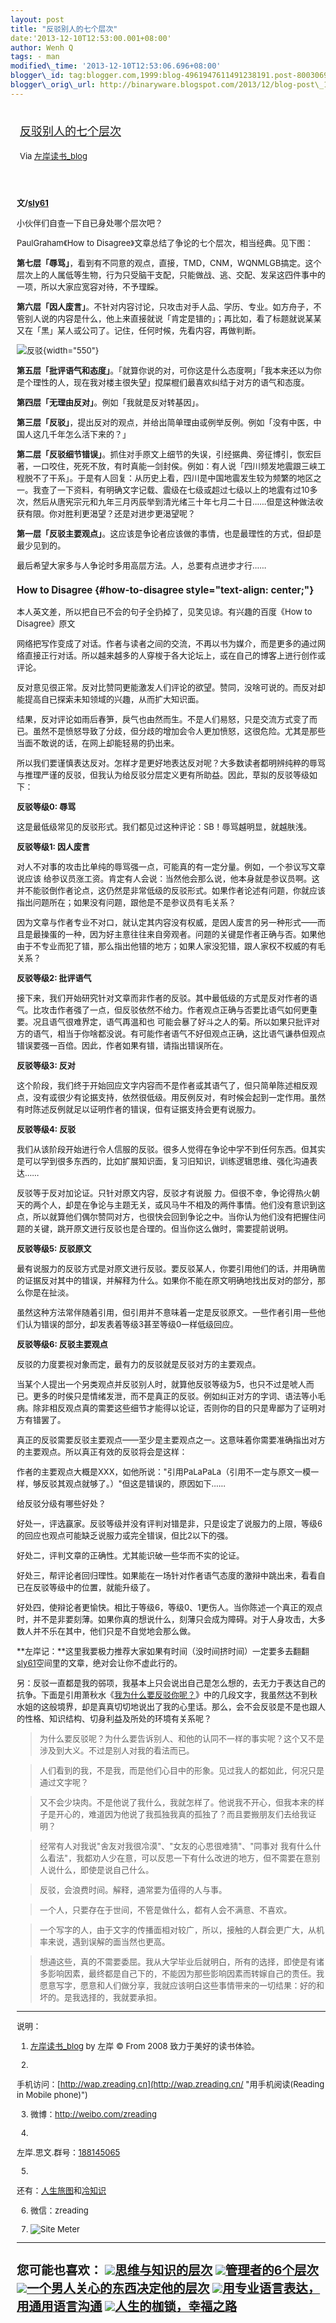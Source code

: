 ```yaml
--- 
layout: post 
title: "反驳别人的七个层次" 
date:'2013-12-10T12:53:00.001+08:00' 
author: Wenh Q
tags: - man
modified\_time: '2013-12-10T12:53:06.696+08:00' 
blogger\_id: tag:blogger.com,1999:blog-4961947611491238191.post-8003069581104841350
blogger\_orig\_url: http://binaryware.blogspot.com/2013/12/blog-post\_1329.html
---
```

<div style="margin: 10px; padding: 5px;">

<div style="font-size: 18px;">

[反驳别人的七个层次](http://zreading.cn.feedsportal.com/c/35042/f/647833/s/349b79a7/sc/38/l/0L0Szreading0Bcn0Carchives0C41370Bhtml/story01.htm)

</div>

<div style="font-size: 13px;">

Via [左岸读书\_blog](http://www.zreading.cn/)

</div>

</div>

<div style="font-size: 13px; padding: 15px 0 10px 10px;">

**文/[sly61](http://852986968.qzone.qq.com/)**

小伙伴们自查一下自已身处哪个层次吧？

PaulGraham《How to
Disagree》文章总结了争论的七个层次，相当经典。见下图：

**第七层「辱骂」**，看到有不同意的观点，直接，TMD，CNM，WQNMLGB搞定。这个层次上的人属低等生物，行为只受脑干支配，只能做战、逃、交配、发呆这四件事中的一项，所以大家应宽容对待，不予理睬。

**第六层「因人废言」**。不针对内容讨论，只攻击对手人品、学历、专业。如方舟子，不管别人说的内容是什么，他上来直接就说「肯定是错的」；再比如，看了标题就说某某又在「黑」某人或公司了。记住，任何时候，先看内容，再做判断。

![反驳](http://www.zreading.net/wp-content/uploads/2013/12/fanbo.jpg){width="550"}

**第五层「批评语气和态度」**。「就算你说的对，可你这是什么态度啊」「我本来还以为你是个理性的人，现在我对楼主很失望」搅屎棍们最喜欢纠结于对方的语气和态度。

**第四层「无理由反对」**。例如「我就是反对转基因」。

**第三层「反驳」**，提出反对的观点，并给出简单理由或例举反例。例如「没有中医，中国人这几千年怎么活下来的？」

**第二层「反驳细节错误」**。抓住对手原文上细节的失误，引经据典、旁征博引，恢宏巨著，一口咬住，死死不放，有时真能一剑封侯。例如：有人说「四川频发地震跟三峡工程脱不了干系」。于是有人回复：从历史上看，四川是中国地震发生较为频繁的地区之一。我查了一下资料，有明确文字记载、震级在七级或超过七级以上的地震有过10多次，然后从唐宪宗元和九年三月丙辰举到清光绪三十年七月二十日……但是这种做法收获有限。你对胜利更渴望？还是对进步更渴望呢？

**第一层「反驳主要观点」**。这应该是争论者应该做的事情，也是最理性的方式，但却是最少见到的。

最后希望大家多与人争论时多用高层方法。人，总要有点进步才行……

### **How to Disagree** {#how-to-disagree style="text-align: center;"}

本人英文差，所以把自已不会的句子全扔掉了，见笑见谅。有兴趣的百度《How to
Disagree》原文

网络把写作变成了对话。作者与读者之间的交流，不再以书为媒介，而是更多的通过网络直接正行对话。所以越来越多的人穿梭于各大论坛上，或在自己的博客上进行创作或评论。

反对意见很正常。反对比赞同更能激发人们评论的欲望。赞同，没啥可说的。而反对却能提高自已探索未知领域的兴趣，从而扩大知识面。

结果，反对评论如雨后春笋，戾气也由然而生。不是人们易怒，只是交流方式变了而已。虽然不是愤怒导致了分歧，但分歧的增加会令人更加愤怒，这很危险。尤其是那些当面不敢说的话，在网上却能轻易的扔出来。

所以我们要谨慎表达反对。怎样才是更好地表达反对呢？大多数读者都明辨纯粹的辱骂与推理严谨的反驳，但我认为给反驳分层定义更有所助益。因此，草拟的反驳等级如下：

**反驳等级0: 辱骂**

这是最低级常见的反驳形式。我们都见过这种评论：SB！辱骂越明显，就越肤浅。

**反驳等级1: 因人废言**

对人不对事的攻击比单纯的辱骂强一点，可能真的有一定分量。例如，一个参议写文章说应该
给参议员涨工资。肯定有人会说：当然他会那么说，他本身就是参议员啊。这并不能驳倒作者论点，这仍然是非常低级的反驳形式。如果作者论述有问题，你就应该指出问题所在；如果没有问题，跟他是不是参议员有毛关系？

因为文章与作者专业不对口，就认定其内容没有权威，是因人废言的另一种形式——而且是最操蛋的一种，因为好主意往往来自旁观者。问题的关键是作者正确与否。如果他由于不专业而犯了错，那么指出他错的地方；如果人家没犯错，跟人家权不权威的有毛关系？

**反驳等级2: 批评语气**

接下来，我们开始研究针对文章而非作者的反驳。其中最低级的方式是反对作者的语气。比攻击作者强了一点，但反驳依然不给力。作者观点正确与否要比语气如何更重要。况且语气很难界定，语气再温和也
可能会暴了好斗之人的菊。所以如果只批评对方的语气，相当于你啥都没说。有可能作者语气不好但观点正确，这比语气谦恭但观点错误要强一百倍。因此，作者如果有错，请指出错误所在。

**反驳等级3: 反对**

这个阶段，我们终于开始回应文字内容而不是作者或其语气了，但只简单陈述相反观点，没有或很少有论据支持，依然很低级。用反例反对，有时候会起到一定作用。虽然有时陈述反例就足以证明作者的错误，但有证据支持会更有说服力。

**反驳等级4: 反驳**

我们从该阶段开始进行令人信服的反驳。很多人觉得在争论中学不到任何东西。但其实是可以学到很多东西的，比如扩展知识面，复习旧知识，训练逻辑思维、强化沟通表达……

反驳等于反对加论证。只针对原文内容，反驳才有说服
力。但很不幸，争论得热火朝天的两个人，却是在争论与主题无关，或风马牛不相及的两件事情。他们没有意识到这点，所以就算他们偶尔赞同对方，也很快会回到争论之中。当你认为他们没有把握住问题的关键，跳开原文进行反驳也是合理的。但当你这么做时，需要提前说明。

**反驳等级5: 反驳原文**

最有说服力的反驳方式是对原文进行反驳。要反驳某人，你要引用他们的话，并用确凿的证据反对其中的错误，并解释为什么。如果你不能在原文明确地找出反对的部分，那么你是在扯淡。

虽然这种方法常伴随着引用，但引用并不意味着一定是反驳原文。一些作者引用一些他们认为错误的部分，却发表着等级3甚至等级0一样低级回应。

**反驳等级6: 反驳主要观点**

反驳的力度要视对象而定，最有力的反驳就是反驳对方的主要观点。

当某个人提出一个另类观点并反驳别人时，就算他反驳等级为5，也只不过是唬人而已。更多的时侯只是情绪发泄，而不是真正的反驳。例如纠正对方的字词、语法等小毛病。除非相反观点真的需要这些细节才能得以论证，否则你的目的只是卑鄙为了证明对方有错罢了。

真正的反驳需要反驳主要观点——至少是主要观点之一。这意味着你需要准确指出对方的主要观点。所以真正有效的反驳将会是这样：

作者的主要观点大概是XXX，如他所说："引用PaLaPaLa（引用不一定与原文一模一样，够反驳其观点就够了。）"但这是错误的，原因如下……

给反驳分级有哪些好处？

好处一，评选赢家。反驳等级并没有评判对错是非，只是设定了说服力的上限，等级6的回应也观点可能缺乏说服力或完全错误，但比2以下的强。

好处二，评判文章的正确性。尤其能识破一些华而不实的论证。

好处三，帮评论者回归理性。如果能在一场针对作者语气态度的激辩中跳出来，看看自已在反驳等级中的位置，就能升级了。

好处四，使辩论者更愉快。相比于等级6，等级0、1更伤人。当你陈述一个真正的观点时，并不是非要刻薄。如果你真的想说什么，刻薄只会成为障碍。对于人身攻击，大多数人并不乐在其中，他们只是不自觉地会那么做。



**左岸记：**这里我要极力推荐大家如果有时间（没时间挤时间）一定要多去翻翻[sly61](http://852986968.qzone.qq.com/)空间里的文章，绝对会让你不虚此行的。

另：反驳一直都是我的弱项，我基本上只会说出自己是怎么想的，去无力于表达自己的抗争。下面是引用萧秋水《[我为什么要反驳你呢？](http://www.xiaoqiushui.com/archives/8148)》中的几段文字，我虽然达不到秋水姐的这般境界，却是真真切切地说出了我的心里话。那么，会不会反驳是不是也跟人的性格、知识结构、切身利益及所处的环境有关系呢？

> 为什么要反驳呢？为什么要告诉别人、和他的认同不一样的事实呢？这个又不是涉及到大义。不过是别人对我的看法而已。

> 人们看到的我，不是我，而是他们心目中的形象。见过我人的都如此，何况只是通过文字呢？

> 又不会少块肉。不是他说了我什么，我就怎样了。他说我不开心，但我本来的样子是开心的，难道因为他说了我孤独我真的孤独了？而且要搬朋友们去给我证明？

> 经常有人对我说"舍友对我很冷漠"、"女友的心思很难猜"、"同事对
> 我有什么什么看法"，我都劝人少在意，可以反思一下有什么改进的地方，但不需要在意别人说什么，即使是说自己什么。

> 反驳，会浪费时间。解释，通常要为值得的人与事。

> 一个人，只要存在于世间，不管是做什么，都有人会不满意、不喜欢。

> 一个写字的人，由于文字的传播面相对较广，所以，接触的人群会更广大，从机率来说，遇到误解的面当然也更高。

> 想通这些，真的不需要委屈。我从大学毕业后就明白，所有的选择，即使是有诸多影响因素，最终都是自己下的，不能因为那些影响因素而转嫁自己的责任。我愿意写字，愿意和人们做分享，我就应该明白这些事情带来的一切结果：好的和坏的。是我选择的，我就要承担。

------------------------------------------------------------------------

说明：

1. [左岸读书\_blog](http://zreading.cn/) by 左岸 © From 2008
致力于美好的读书体验。

2.
手机访问：[http://wap.zreading.cn](http://wap.zreading.cn/ "用手机阅读(Reading in Mobile phone)")

3. 微博：<http://weibo.com/zreading>

4.
左岸.思文.群号：[188145065](http://www.zreading.cn/siwen/siwen.html "一个喜欢思考、学习、共享、交流的文化角。")

5.
还有：[人生旅图](http://www.zreading.net/ "人生旅图")和[冷知识](http://www.zreading.net/lenzhishi "冷知识")

6. 微信：zreading

7. ![Site Meter](http://s12.sitemeter.com/meter.asp?site=s12zxfclz)

  ----------------------------------------------------------------------------------------------------------------------------------------------------------------------------------------------------------------------------------------------------------------------------
  **您可能也喜欢：**
  ![](http://static.wumii.cn/images/widget/widget_solidPoint.gif)[思维与知识的层次](http://app.wumii.com/ext/redirect?url=http%3A%2F%2Fwww.zreading.cn%2Farchives%2F1951.html&from=http%3A%2F%2Fwww.zreading.cn%2Farchives%2F4137.html)
  ![](http://static.wumii.cn/images/widget/widget_solidPoint.gif)[管理者的6个层次](http://app.wumii.com/ext/redirect?url=http%3A%2F%2Fwww.zreading.cn%2Farchives%2F1100.html&from=http%3A%2F%2Fwww.zreading.cn%2Farchives%2F4137.html)
  ![](http://static.wumii.cn/images/widget/widge%20%20%20t_solidPoint.gif)[一个男人关心的东西决定他的层次](http://app.wumii.com/ext/redirect?url=http%3A%2F%2Fwww.zreading.cn%2Farchives%2F1713.html&from=http%3A%2F%2Fwww.zreading.cn%2Farchives%2F4137.html)
  ![](http://static.wumii.cn/images/widget/widget_solidPoint.gif)[用专业语言表达，用通用语言沟通](http://app.wumii.com/ext/redirect?url=http%3A%2F%2Fwww.zreading.cn%2Farchives%2F3637.html&from=http%3A%2F%2Fwww.zreading.cn%2Farchives%2F4137.html)
  ![](http://static.wumii.cn/images/widget/widget_solidPoint.gif)[人生的枷锁，幸福之路](https://www.blogger.com/ht%20%20%20tp://app.wumii.com/ext/redirect?url=http%3A%2F%2Fwww.zreading.cn%2Farchives%2F3523.html&from=http%3A%2F%2Fwww.zreading.cn%2Farchives%2F4137.html)
  ----------------------------------------------------------------------------------------------------------------------------------------------------------------------------------------------------------------------------------------------------------------------------

</div>
